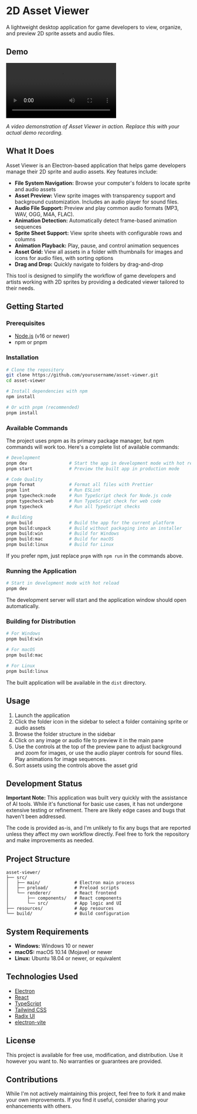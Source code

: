 # 2D Asset Viewer

A lightweight desktop application for game developers to view, organize, and preview 2D sprite assets and audio files.

## Demo

![Demo](./assets/demo.mp4)

_A video demonstration of Asset Viewer in action. Replace this with your actual demo recording._

## What It Does

Asset Viewer is an Electron-based application that helps game developers manage their 2D sprite and audio assets. Key features include:

- **File System Navigation:** Browse your computer's folders to locate sprite and audio assets
- **Asset Preview:** View sprite images with transparency support and background customization. Includes an audio player for sound files.
- **Audio File Support:** Preview and play common audio formats (MP3, WAV, OGG, M4A, FLAC).
- **Animation Detection:** Automatically detect frame-based animation sequences
- **Sprite Sheet Support:** View sprite sheets with configurable rows and columns
- **Animation Playback:** Play, pause, and control animation sequences
- **Asset Grid:** View all assets in a folder with thumbnails for images and icons for audio files, with sorting options
- **Drag and Drop:** Quickly navigate to folders by drag-and-drop

This tool is designed to simplify the workflow of game developers and artists working with 2D sprites by providing a dedicated viewer tailored to their needs.

## Getting Started

### Prerequisites

- [Node.js](https://nodejs.org/) (v16 or newer)
- npm or pnpm

### Installation

```bash
# Clone the repository
git clone https://github.com/yourusername/asset-viewer.git
cd asset-viewer

# Install dependencies with npm
npm install

# Or with pnpm (recommended)
pnpm install
```

### Available Commands

The project uses pnpm as its primary package manager, but npm commands will work too. Here's a complete list of available commands:

```bash
# Development
pnpm dev                # Start the app in development mode with hot reload
pnpm start              # Preview the built app in production mode

# Code Quality
pnpm format             # Format all files with Prettier
pnpm lint               # Run ESLint
pnpm typecheck:node     # Run TypeScript check for Node.js code
pnpm typecheck:web      # Run TypeScript check for web code
pnpm typecheck          # Run all TypeScript checks

# Building
pnpm build              # Build the app for the current platform
pnpm build:unpack       # Build without packaging into an installer
pnpm build:win          # Build for Windows
pnpm build:mac          # Build for macOS
pnpm build:linux        # Build for Linux
```

If you prefer npm, just replace `pnpm` with `npm run` in the commands above.

### Running the Application

```bash
# Start in development mode with hot reload
pnpm dev
```

The development server will start and the application window should open automatically.

### Building for Distribution

```bash
# For Windows
pnpm build:win

# For macOS
pnpm build:mac

# For Linux
pnpm build:linux
```

The built application will be available in the `dist` directory.

## Usage

1. Launch the application
2. Click the folder icon in the sidebar to select a folder containing sprite or audio assets
3. Browse the folder structure in the sidebar
4. Click on any image or audio file to preview it in the main pane
5. Use the controls at the top of the preview pane to adjust background and zoom for images, or use the audio player controls for sound files. Play animations for image sequences.
6. Sort assets using the controls above the asset grid

## Development Status

**Important Note:** This application was built very quickly with the assistance of AI tools. While it's functional for basic use cases, it has not undergone extensive testing or refinement. There are likely edge cases and bugs that haven't been addressed.

The code is provided as-is, and I'm unlikely to fix any bugs that are reported unless they affect my own workflow directly. Feel free to fork the repository and make improvements as needed.

## Project Structure

```
asset-viewer/
├── src/
│   ├── main/             # Electron main process
│   ├── preload/          # Preload scripts
│   └── renderer/         # React frontend
│       ├── components/   # React components
│       └── src/          # App logic and UI
├── resources/            # App resources
└── build/                # Build configuration
```

## System Requirements

- **Windows:** Windows 10 or newer
- **macOS:** macOS 10.14 (Mojave) or newer
- **Linux:** Ubuntu 18.04 or newer, or equivalent

## Technologies Used

- [Electron](https://www.electronjs.org/)
- [React](https://reactjs.org/)
- [TypeScript](https://www.typescriptlang.org/)
- [Tailwind CSS](https://tailwindcss.com/)
- [Radix UI](https://www.radix-ui.com/)
- [electron-vite](https://electron-vite.org/)

## License

This project is available for free use, modification, and distribution. Use it however you want to. No warranties or guarantees are provided.

## Contributions

While I'm not actively maintaining this project, feel free to fork it and make your own improvements. If you find it useful, consider sharing your enhancements with others.
